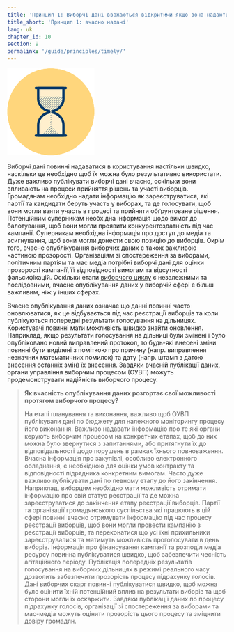 ```yaml
---
title: 'Принцип 1: Виборчі дані вважаються відкритими якщо вона надаються вчасно.'
title_short: 'Принцип 1: вчасно надані'
lang: uk
chapter_id: 10
section: 9
permalink: '/guide/principles/timely/'
---
```


![вчасно надані](/assets/images/inventory/principles/timely.png)

Виборчі дані повинні надаватися в користування настільки швидко, наскільки це необхідно щоб їх можна було результативно використати. Дуже важливо публікувати виборчі дані вчасно, оскільки вони впливають на процеси прийняття рішень та участі виборців. Громадянам необхідно надати інформацію як зареєструватися, які партії та кандидати беруть участь у виборах, та де голосувати, щоб вони могли взяти участь в процесі та прийняти обґрунтоване рішення. Потенційним суперникам необхідна інформація щодо вимог до балотування, щоб вони могли проявити конкурентоздатність під час кампанії. Суперникам необхідна інформація про доступ до медіа та асигнування, щоб вони могли донести свою позицію до виборців. Окрім того, вчасне опублікування виборчих даних є також важливою частиною прозорості. Організаціям зі спостереження за виборами, політичним партіям та мас медіа потрібні виборчі дані для оцінки прозорості кампанії, її відповідності вимогам та відсутності фальсифікацій. Оскільки етапи [виборчого циклу](http://www.idea.int/elections/eea/images/Electoral-cycle.png) є незалежними та послідовними, вчасне опублікування даних у виборчій сфері є більш важливим, ніж у інших сферах.

Вчасне опублікування даних означає що данні повинні часто оновлюватися, як це відбувається під час реєстрації виборців та коли публікуються попередні результати голосування на дільницях. Користувачі повинні мати можливість швидко знайти оновлення. Наприклад, якщо результати голосування на дільниці були змінені і було опубліковано новий виправлений протокол, то будь-які внесені зміни повинні бути виділені з поміткою про причину (напр. виправлення незначних математичних помилок) та дату (напр. штамп з датою внесення останніх змін) їх внесення. Завдяки вчасній публікації даних, органи управління виборчим процесом (ОУВП) можуть продемонструвати надійність виборчого процесу.

> **Як вчасність опублікування даних розгортає свої можливості протягом виборчого процесу?**
>
> На етапі планування та виконання, важливо щоб ОУВП публікували дані по бюджету для належного моніторингу процесу його виконання. Важливо надавати інформацію про те які органи керують виборчим процесом на конкретних етапах, щоб до них можна було звернутися з запитаннями, або притягнути їх до відповідальності щодо порушень в рамках їхнього повноваження. Вчасна інформація про закупівлі, особливо електронного обладнання, є необхідною для оцінки умов контракту та відповідності підрядника конкретним вимогам. Часто дуже важливо публікувати дані по певному етапу до його закінчення. Наприклад, виборцям необхідно мати можливість отримати інформацію про свій статус реєстрації та де можна зареєструватися до закінчення етапу реєстрації виборців. Партії та організації громадянського суспільства які працюють в цій сфері повинні вчасно отримувати інформацію під час процесу реєстрації виборців, щоб вони могли провести кампанію з реєстрації виборців, та переконатися що усі їхні прихильники зареєструвалися та матимуть можливість проголосувати в день виборів. Інформація про фінансування кампанії та розподіл медіа ресурсу повинна публікуватися швидко, щоб забезпечити чесність агітаційного періоду. Публікація попередніх результатів голосування на виборчих дільницях в режимі реального часу дозволить забезпечити прозорість процесу підрахунку голосів. Дані виборчих скарг повинні публікуватися швидко, щоб можна було оцінити їхній потенційний вплив на результати виборів та щоб сторони могли їх оскаржити. Завдяки публікації даних по процесу підрахунку голосів, організації зі спостереження за виборами та мас-медіа можуть оцінити прозорість цього процесу та зміцнити довіру громадян.
